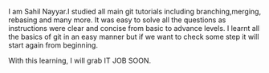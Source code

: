 I am Sahil Nayyar.I studied all main git tutorials including branching,merging, rebasing and many more. 
It was easy to solve all the questions as instructions were clear and concise from basic to advance levels.
I learnt all the basics of git in an easy manner but if we want to check some step it will start again from beginning.

With this learning, I will grab IT JOB SOON.